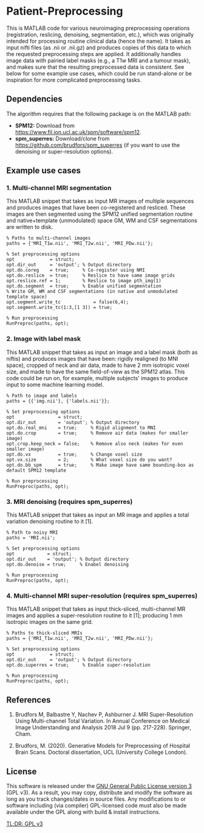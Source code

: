 # Patient-Preprocessing

This is MATLAB code for various neuroimaging preprocessing operations (registration, reslicing, denoising, segmentation, etc.), which was originally intended for processing routine clinical data (hence the name). It takes as input nifti files (as .nii or .nii.gz) and produces copies of this data to which the requested preprocessing steps are applied. It additionally handles image data with pairied label masks (e.g., a T1w MRI and a tumour mask), and makes sure that the resulting preprocessed data is consistent. See below for some example use cases, which could be run stand-alone or be inspiration for more complicated preprocessing tasks.

## Dependencies

The algorithm requires that the following package is on the MATLAB path:
* **SPM12:** Download from https://www.fil.ion.ucl.ac.uk/spm/software/spm12.
* **spm_superres:** Download/clone from https://github.com/brudfors/spm_superres (if you want to use the denoising or super-resolution options).

## Example use cases

### 1. Multi-channel MRI segmentation

This MATLAB snippet that takes as input MR images of multiple sequences and produces images that have been co-registered and resliced. These images are then segmented using the SPM12 unified segmentation routine and native+template (unmodulated) space GM, WM and CSF segmentations are written to disk.
```
% Paths to multi-channel images
paths = {'MRI_T1w.nii', 'MRI_T2w.nii', 'MRI_PDw.nii'};

% Set preprocessing options
opt             = struct;    
opt.dir_out     = 'output'; % Output directory
opt.do.coreg    = true;     % Co-register using NMI
opt.do.reslice  = true;     % Reslice to have same image grids
opt.reslice.ref = 1;        % Reslice to image pth_img(1)
opt.do.segment  = true;     % Enable unified segmentation
% Write GM, WM and CSF segmentations (in native and unmodulated template space)
opt.segment.write_tc            = false(6,4);  
opt.segment.write_tc(1:3,[1 3]) = true;

% Run preprocessing
RunPreproc(paths, opt);
```

### 2. Image with label mask

This MATLAB snippet that takes as input an image and a label mask (both as niftis) and produces images that have been: rigidly realigned (to MNI space), cropped of neck and air data, made to have 2 mm isotropic voxel size, and made to have the same field-of-view as the SPM12 atlas. This code could be run on, for example, multiple subjects' images to produce input to some machine learning model.
```
% Path to image and labels
paths = {{'img.nii'}, {'labels.nii'}};

% Set preprocessing options
opt                = struct;    
opt.dir_out        = 'output'; % Output directory
opt.do.real_mni    = true;     % Rigid alignment to MNI
opt.do.crop        = true;     % Remove air data (makes for smaller image)
opt.crop.keep_neck = false;    % Remove also neck (makes for even smaller image)
opt.do.vx          = true;     % Change voxel size
opt.vx.size        = 2;        % What voxel size do you want?
opt.do.bb_spm      = true;     % Make image have same bounding-box as default SPM12 template
  
% Run preprocessing
RunPreproc(paths, opt);
```

### 3. MRI denoising (requires spm_superres)

This MATLAB snippet that takes as input an MR image and applies a total variation denoising routine to it [1].
```
% Path to noisy MRI
paths = 'MRI.nii';

% Set preprocessing options
opt            = struct;    
opt.dir_out    = 'output'; % Output directory
opt.do.denoise = true;     % Enabel denoising
    
% Run preprocessing
RunPreproc(paths, opt);
```

### 4. Multi-channel MRI super-resolution (requires spm_superres)

This MATLAB snippet that takes as input thick-sliced, multi-channel MR images and applies a super-resolution routine to it [1]; producing 1 mm isotropic images on the same grid.
```
% Paths to thick-sliced MRIs
paths = {'MRI_T1w.nii', 'MRI_T2w.nii', 'MRI_PDw.nii'};

% Set preprocessing options
opt             = struct;    
opt.dir_out     = 'output'; % Output directory
opt.do.superres = true;     % Enable super-resolution
    
% Run preprocessing
RunPreproc(paths, opt);
```

## References

1. Brudfors M, Balbastre Y, Nachev P, Ashburner J.
MRI Super-Resolution Using Multi-channel Total Variation.
In Annual Conference on Medical Image Understanding and Analysis
2018 Jul 9 (pp. 217-228). Springer, Cham.    

2. Brudfors, M. (2020). 
Generative Models for Preprocessing of Hospital Brain Scans.
Doctoral dissertation, UCL (University College London).

## License

This software is released under the [GNU General Public License version 3](LICENSE) (GPL v3). As a result, you may copy, distribute and modify the software as long as you track changes/dates in source files. Any modifications to or software including (via compiler) GPL-licensed code must also be made available under the GPL along with build & install instructions.

[TL;DR: GPL v3](https://tldrlegal.com/license/gnu-general-public-license-v3-(gpl-3))
